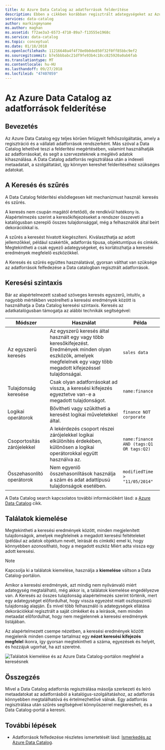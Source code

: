 ```yaml
---
title: Az Azure Data Catalog az adatforrások felderítése
description: Ebben a cikkben korábban regisztrált adategységeket az Azure Data Cataloggal, beleértve a Keresés és szűrés és az Azure Data Catalog-portál a találatok kiemelését funkciói segítségével hogyan emeli ki.
services: data-catalog
author: markingmyname
ms.author: maghan
ms.assetid: f72ae3a3-6573-4710-89a7-f13555e1968c
ms.service: data-catalog
ms.topic: conceptual
ms.date: 01/18/2018
ms.openlocfilehash: 11216640a4f4f78e0b0de850f32f0ff85bbc9ef2
ms.sourcegitcommit: b7e5bbbabc21df9fe93b4c18cc825920a0ab6fab
ms.translationtype: MT
ms.contentlocale: hu-HU
ms.lasthandoff: 09/27/2018
ms.locfileid: "47407059"
---
```

# <a name="how-to-discover-data-sources-in-azure-data-catalog"></a>Az Azure Data Catalog az adatforrások felderítése
## <a name="introduction"></a>Bevezetés
Az Azure Data Catalog egy teljes körűen felügyelt felhőszolgáltatás, amely a regisztráció és a vállalati adatforrások rendszerként. Más szóval a Data Catalog lehetővé teszi a felderítési megértésében, valamint használhatják az adatforrásokat, és segít a szervezeteknek a meglévő adatok kihasználása. A Data Catalog adatforrás regisztrálása után a indexeli metaadatait, a szolgáltatást, így könnyen kereshet felderítéséhez szükséges adatokat.

## <a name="searching-and-filtering"></a>A Keresés és szűrés
A Data Catalog felderítési elsődlegesen két mechanizmust használ: keresés és szűrés.

A keresés nem csupán magától értetődő, de rendkívül hatékony is. Alapértelmezés szerint a keresőkifejezéseket a rendszer összeveti a katalógusban szereplő összes tulajdonsággal, még a felhasználók által beírt dekorációkkal is.

A szűrés a keresést hivatott kiegészíteni. Kiválaszthatja az adott jellemzőkkel, például szakértők, adatforrás típusa, objektumtípus és címkék. Megtekintheti a csak egyező adategységeket, és korlátozhatja a keresési eredmények megfelelő eszközökkel.

A Keresés és szűrés együttes használatával, gyorsan válthat van szüksége az adatforrások felfedezése a Data catalogban regisztrált adatforrások.

## <a name="search-syntax"></a>Keresési szintaxis
Bár az alapértelmezett szabad szöveges keresés egyszerű, intuitív, a nagyobb mértékben vezérelheti a keresési eredmények között is használhatja a Data Catalog keresési szintaxis. Keresés az adatkatalógusban támogatja az alábbi technikák segítségével:

| Módszer | Használat | Példa |
| --- | --- | --- |
| Az egyszerű keresés |Az egyszerű keresés által használt egy vagy több keresőkifejezést. Eredmények minden olyan eszközök, amelyek megfelelnek egy vagy több megadott kifejezéssel tulajdonságai. |`sales data` |
| Tulajdonság keresése |Csak olyan adatforrásokat ad vissza, a keresési kifejezés egyeztetve van-e a megadott tulajdonságot. |`name:finance` |
| Logikai operátorok |Bővítheti vagy szűkítheti a keresést logikai műveletekkel által. |`finance NOT corporate` |
| Csoportosítás zárójelekkel |A lekérdezés csoport részei zárójelekkel logikai elkülönítés érdekében, különösen a logikai operátorokkal együtt használva az. |`name:finance AND (tags:Q1 OR tags:Q2)` |
| Összehasonlító operátorok |Nem egyenlő összehasonlítások használja a szám és adat adattípusú tulajdonságok esetében. |`modifiedTime > "11/05/2014"` |

A Data Catalog search kapcsolatos további információkért lásd: a [Azure Data Catalog](https://msdn.microsoft.com/library/azure/mt267594.aspx) cikk.

## <a name="hit-highlighting"></a>Találatok kiemelése
Megtekintheti a keresési eredmények között, minden megjelenített tulajdonságok, amelyek megfelelnek a megadott keresési feltételeket (például az adatok objektum nevét, leírását és címkék) emel ki, hogy könnyebben azonosítható, hogy a megadott eszköz Miért adta vissza egy adott keresési.

> [!NOTE]
> Kapcsolja ki a találatok kiemelése, használja a **kiemelése** váltson a Data Catalog-portálon.
>
>

Amikor a keresési eredmények, azt mindig nem nyilvánvaló miért adategység megtalálható, még akkor is, a találatok kiemelése engedélyezve van. A Keresés az összes tulajdonság alapértelmezés szerint történik, mert egy adategységet előfordulhat, hogy vissza egyezést miatt oszlopszintű tulajdonság alapján. És mivel több felhasználó is adategységek ellátása dekorációkkal regisztrált a saját címkéket és a leírások, nem minden metaadat előfordulhat, hogy nem megjelennek a keresési eredmények listájában.

Az alapértelmezett csempe nézetben, a keresési eredmények között megjelenik minden csempe tartalmaz egy **nézet keresési kifejezés megfelel** ikonra, így gyorsan megtekintheti a száma, egyezések és helyét, és hozzájuk ugorhat, ha azt szeretné.

 ![Találatok kiemelése és az Azure Data Catalog-portálon megfelel a keresésnek](./media/data-catalog-how-to-discover/search-matches.png)

## <a name="summary"></a>Összegzés
Mivel a Data Catalog adatforrás regisztrálása másolja szerkezeti és leíró metaadatokat az adatforrásból a katalógus-szolgáltatáshoz, az adatforrás könnyebben megtalálhatóvá és értelmezhetővé válnak. Egy adatforrás regisztrálása után szűrés segítségével könnyűszerrel megkeresheti, és a Data Catalog-portál a keresni.

## <a name="next-steps"></a>További lépések
* Adatforrások felfedezése részletes ismertetését lásd: [Ismerkedés az Azure Data Catalog](data-catalog-get-started.md).
